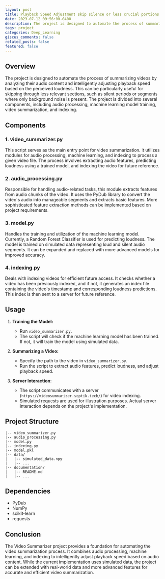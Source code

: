 ```yaml
---
layout: post
title: Playback Speed Adjustment skip silence or less crucial portions of videos
date: 2023-07-12 09:56:00-0400
description: The project is designed to automate the process of summarizing videos by analyzing their audio content and intelligently adjusting playback speed based on the perceived loudness. This can be particularly useful for skipping through less relevant sections, such as silent periods or segments where only background noise is present. The project is divided into several components, including audio processing, machine learning model training, video summarization, and indexing. 
tags: project
categories: Deep_Learning
giscus_comments: false
related_posts: false
featured: false
---
```



## Overview

The project is designed to automate the process of summarizing videos by analyzing their audio content and intelligently adjusting playback speed based on the perceived loudness. This can be particularly useful for skipping through less relevant sections, such as silent periods or segments where only background noise is present. The project is divided into several components, including audio processing, machine learning model training, video summarization, and indexing.

## Components

### 1. **video_summarizer.py**

This script serves as the main entry point for video summarization. It utilizes modules for audio processing, machine learning, and indexing to process a given video file. The process involves extracting audio features, predicting loudness using a trained model, and indexing the video for future reference.

### 2. **audio_processing.py**

Responsible for handling audio-related tasks, this module extracts features from audio chunks of the video. It uses the PyDub library to convert the video's audio into manageable segments and extracts basic features. More sophisticated feature extraction methods can be implemented based on project requirements.

### 3. **model.py**

Handles the training and utilization of the machine learning model. Currently, a Random Forest Classifier is used for predicting loudness. The model is trained on simulated data representing loud and silent audio segments. It can be expanded and replaced with more advanced models for improved accuracy.

### 4. **indexing.py**

Deals with indexing videos for efficient future access. It checks whether a video has been previously indexed, and if not, it generates an index file containing the video's timestamp and corresponding loudness predictions. This index is then sent to a server for future reference.

## Usage

1. **Training the Model:**
   - Run `video_summarizer.py`.
   - The script will check if the machine learning model has been trained. If not, it will train the model using simulated data.
   
2. **Summarizing a Video:**
   - Specify the path to the video in `video_summarizer.py`.
   - Run the script to extract audio features, predict loudness, and adjust playback speed.
   
3. **Server Interaction:**
   - The script communicates with a server (`https://videosummarizer.soptik.tech/`) for video indexing.
   - Simulated requests are used for illustration purposes. Actual server interaction depends on the project's implementation.

## Project Structure

```
|-- video_summarizer.py
|-- audio_processing.py
|-- model.py
|-- indexing.py
|-- model.pkl
|-- data/
|   |-- simulated_data.npy
|   |-- ...
|-- documentation/
|   |-- README.md
|   |-- ...
```

## Dependencies

- PyDub
- NumPy
- scikit-learn
- requests

## Conclusion

The Video Summarizer project provides a foundation for automating the video summarization process. It combines audio processing, machine learning, and indexing to intelligently adjust playback speed based on audio content. While the current implementation uses simulated data, the project can be extended with real-world data and more advanced features for accurate and efficient video summarization.